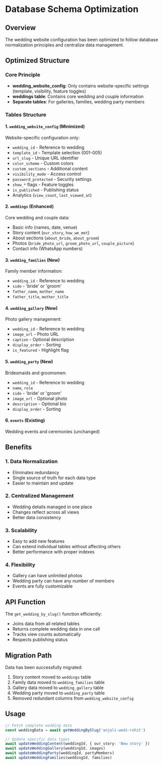 # Database Schema Optimization

## Overview
The wedding website configuration has been optimized to follow database normalization principles and centralize data management.

## Optimized Structure

### Core Principle
- **wedding_website_config**: Only contains website-specific settings (template, visibility, feature toggles)
- **weddings table**: Contains core wedding and couple information
- **Separate tables**: For galleries, families, wedding party members

### Tables Structure

#### 1. `wedding_website_config` (Minimized)
Website-specific configuration only:
- `wedding_id` - Reference to wedding
- `template_id` - Template selection (001-005)
- `url_slug` - Unique URL identifier
- `color_scheme` - Custom colors
- `custom_sections` - Additional content
- `visibility_mode` - Access control
- `password_protected` - Security settings
- `show_*` flags - Feature toggles
- `is_published` - Publishing status
- Analytics (`view_count`, `last_viewed_at`)

#### 2. `weddings` (Enhanced)
Core wedding and couple data:
- Basic info (names, date, venue)
- Story content (`our_story`, `how_we_met`)
- About sections (`about_bride`, `about_groom`)
- Photos (`bride_photo_url`, `groom_photo_url`, `couple_picture`)
- Contact info (WhatsApp numbers)

#### 3. `wedding_families` (New)
Family member information:
- `wedding_id` - Reference to wedding
- `side` - 'bride' or 'groom'
- `father_name`, `mother_name`
- `father_title`, `mother_title`

#### 4. `wedding_gallery` (New)
Photo gallery management:
- `wedding_id` - Reference to wedding
- `image_url` - Photo URL
- `caption` - Optional description
- `display_order` - Sorting
- `is_featured` - Highlight flag

#### 5. `wedding_party` (New)
Bridesmaids and groomsmen:
- `wedding_id` - Reference to wedding
- `name`, `role`
- `side` - 'bride' or 'groom'
- `image_url` - Optional photo
- `description` - Optional bio
- `display_order` - Sorting

#### 6. `events` (Existing)
Wedding events and ceremonies (unchanged)

## Benefits

### 1. Data Normalization
- Eliminates redundancy
- Single source of truth for each data type
- Easier to maintain and update

### 2. Centralized Management
- Wedding details managed in one place
- Changes reflect across all views
- Better data consistency

### 3. Scalability
- Easy to add new features
- Can extend individual tables without affecting others
- Better performance with proper indexes

### 4. Flexibility
- Gallery can have unlimited photos
- Wedding party can have any number of members
- Events are fully customizable

## API Function

The `get_wedding_by_slug()` function efficiently:
- Joins data from all related tables
- Returns complete wedding data in one call
- Tracks view counts automatically
- Respects publishing status

## Migration Path

Data has been successfully migrated:
1. Story content moved to `weddings` table
2. Family data moved to `wedding_families` table
3. Gallery data moved to `wedding_gallery` table
4. Wedding party moved to `wedding_party` table
5. Removed redundant columns from `wedding_website_config`

## Usage

```typescript
// Fetch complete wedding data
const weddingData = await getWeddingBySlug('anjali-weds-rohit')

// Update specific data types
await updateWeddingContent(weddingId, { our_story: 'New story' })
await updateWeddingGallery(weddingId, images)
await updateWeddingParty(weddingId, partyMembers)
await updateWeddingFamilies(weddingId, families)
```